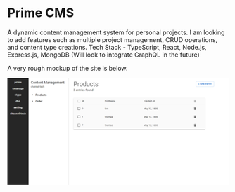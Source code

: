 # Prime CMS

A dynamic content management system for personal projects. I am looking to add features such as multiple project management, CRUD operations, and content type creations.
Tech Stack - TypeScript, React, Node.js, Express.js, MongoDB (Will look to integrate GraphQL in the future)

A very rough mockup of the site is below.

<img src="./assets/homepage.png" alt="site screenshot">

